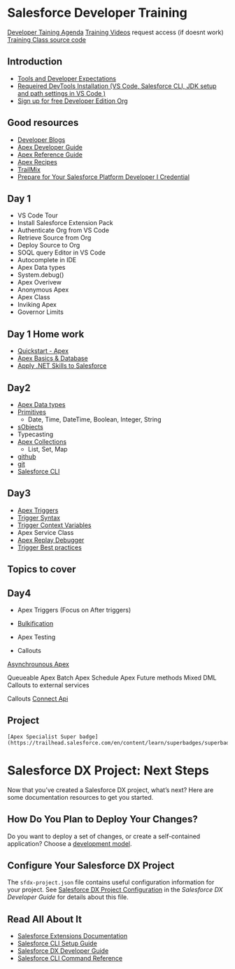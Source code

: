 # Salesforce Developer Training
[Developer Taining Agenda](https://github.com/srgorla/DevTraining/blob/master/DevTrainingAgenda.txt)
[Training Videos](https://onedrive.live.com/?authkey=%21AMLuYPs5TIoDagQ&id=D44A140F275D720D%213624&cid=D44A140F275D720D)
request access (if doesnt work)
[Training Class source code](https://github.com/srgorla/DevTraining)


## Introduction
- [Tools and Developer Expectations](https://github.com/srgorla/DevTraining/blob/master/Developer%20Training%20Team.xlsx)
- [Requeired DevTools Installation (VS Code, Salesforce CLI, JDK setup and path settings in VS Code )](https://developer.salesforce.com/tools/vscode/en/getting-started/install)
- [Sign up for free Developer Edition Org](https://developer.salesforce.com/signup)



## Good resources 
- [Developer Blogs](https://developer.salesforce.com/blogs)
- [Apex Developer Guide](https://developer.salesforce.com/docs/atlas.en-us.apexcode.meta/apexcode/apex_dev_guide.htm)
- [Apex Reference Guide](https://developer.salesforce.com/docs/atlas.en-us.apexref.meta/apexref/apex_ref_guide.htm)
- [Apex Recipes](https://github.com/trailheadapps/apex-recipes)
- [TrailMix](https://trailhead.salesforce.com/en/users/bgong0630/trailmixes/dex-450-trailhead-home-work)
- [Prepare for Your Salesforce Platform Developer I Credential](https://trailhead.salesforce.com/en/users/strailhead/trailmixes/prepare-for-your-salesforce-platform-developer-i-credential)


## Day 1
- VS Code Tour 
- Install Salesforce Extension Pack
- Authenticate Org from VS Code
- Retrieve Source from Org
- Deploy Source to Org
- SOQL query Editor in VS Code
- Autocomplete in IDE
- Apex Data types
- System.debug()
- Apex Overivew
- Anonymous Apex
- Apex Class
- Inviking Apex
- Governor Limits




## Day 1 Home work
- [Quickstart - Apex](https://trailhead.salesforce.com/en/content/learn/projects/quickstart-apex)
- [Apex Basics & Database](https://trailhead.salesforce.com/en/content/learn/modules/apex_database?trail_id=force_com_dev_beginner)
- [Apply .NET Skills to Salesforce](https://trailhead.salesforce.com/en/content/learn/trails/microsoft_dotnet)

## Day2 
- [Apex Data types](https://developer.salesforce.com/docs/atlas.en-us.apexcode.meta/apexcode/langCon_apex_datatypes_variables_intro.htm)
- [Primitives](https://developer.salesforce.com/docs/atlas.en-us.apexcode.meta/apexcode/langCon_apex_primitives.htm)
    - Date, Time, DateTime, Boolean, Integer, String
- [sObjects](https://developer.salesforce.com/docs/atlas.en-us.apexcode.meta/apexcode/langCon_apex_SObjects.htm)
- Typecasting
- [Apex Collections](https://developer.salesforce.com/docs/atlas.en-us.238.0.apexcode.meta/apexcode/langCon_apex_collections.htm)
    - List, Set, Map
- [github](https://github.com)
- [git](https://git-scm.com)
- [Salesforce CLI](https://developer.salesforce.com/docs/atlas.en-us.sfdx_cli_reference.meta/sfdx_cli_reference/cli_reference.htm)


## Day3 
- [Apex Triggers](https://developer.salesforce.com/docs/atlas.en-us.238.0.apexcode.meta/apexcode/apex_triggers.htm)
- [Trigger Syntax](https://developer.salesforce.com/docs/atlas.en-us.238.0.apexcode.meta/apexcode/apex_triggers_syntax.htm)
- [Trigger Context Variables](https://developer.salesforce.com/docs/atlas.en-us.238.0.apexcode.meta/apexcode/apex_triggers_context_variables.htm)
- Apex Service Class 
- [Apex Replay Debugger](https://developer.salesforce.com/tools/vscode/en/apex/replay-debugger)
- [Trigger Best practices](https://developer.salesforce.com/docs/atlas.en-us.238.0.apexcode.meta/apexcode/apex_triggers_bestpract.htm)



## Topics to cover 

## Day4 
- Apex Triggers (Focus on After triggers)
- [Bulkification](https://developer.salesforce.com/docs/atlas.en-us.224.0.apexcode.meta/apexcode/apex_triggers_bestpract.htm)



- Apex Testing
- Callouts 

[Asynchrounous Apex](https://developer.salesforce.com/docs/atlas.en-us.224.0.apexcode.meta/apexcode/apex_async_overview.htm)

Queueable Apex
Batch Apex 
Schedule Apex 
Future methods
    Mixed DML
    Callouts to external services

Callouts
[Connect Api](https://developer.salesforce.com/docs/atlas.en-us.apexcode.meta/apexcode/connectAPI_overview.htm)
## Project 
    [Apex Specialist Super badge](https://trailhead.salesforce.com/en/content/learn/superbadges/superbadge_apex)


# Salesforce DX Project: Next Steps

Now that you’ve created a Salesforce DX project, what’s next? Here are some documentation resources to get you started.

## How Do You Plan to Deploy Your Changes?

Do you want to deploy a set of changes, or create a self-contained application? Choose a [development model](https://developer.salesforce.com/tools/vscode/en/user-guide/development-models).

## Configure Your Salesforce DX Project

The `sfdx-project.json` file contains useful configuration information for your project. See [Salesforce DX Project Configuration](https://developer.salesforce.com/docs/atlas.en-us.sfdx_dev.meta/sfdx_dev/sfdx_dev_ws_config.htm) in the _Salesforce DX Developer Guide_ for details about this file.

## Read All About It

- [Salesforce Extensions Documentation](https://developer.salesforce.com/tools/vscode/)
- [Salesforce CLI Setup Guide](https://developer.salesforce.com/docs/atlas.en-us.sfdx_setup.meta/sfdx_setup/sfdx_setup_intro.htm)
- [Salesforce DX Developer Guide](https://developer.salesforce.com/docs/atlas.en-us.sfdx_dev.meta/sfdx_dev/sfdx_dev_intro.htm)
- [Salesforce CLI Command Reference](https://developer.salesforce.com/docs/atlas.en-us.sfdx_cli_reference.meta/sfdx_cli_reference/cli_reference.htm)
